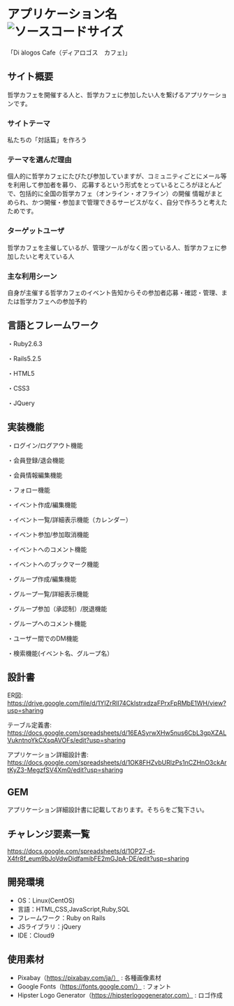 # アプリケーション名 ![ソースコードサイズ](https://img.shields.io/github/languages/code-size/Sugizou0215/Dialogos-CafE)
「Di ́alogos Cafe（ディアロゴス　カフェ)」

## サイト概要
哲学カフェを開催する人と、哲学カフェに参加したい人を繋げるアプリケーションです。


### サイトテーマ
私たちの「対話篇」を作ろう

### テーマを選んだ理由
個人的に哲学カフェにたびたび参加していますが、コミュニティごとにメール等を利用して参加者を募り、
応募するという形式をとっているところがほとんどで、包括的に全国の哲学カフェ（オンライン・オフライン）の開催
情報がまとめられ、かつ開催・参加まで管理できるサービスがなく、自分で作ろうと考えたためです。

### ターゲットユーザ
哲学カフェを主催しているが、管理ツールがなく困っている人、哲学カフェに参加したいと考えている人

### 主な利用シーン
自身が主催する哲学カフェのイベント告知からその参加者応募・確認・管理、または哲学カフェへの参加予約

## 言語とフレームワーク

・Ruby2.6.3

・Rails5.2.5

・HTML5

・CSS3

・JQuery

## 実装機能

・ログイン/ログアウト機能

・会員登録/退会機能

・会員情報編集機能

・フォロー機能

・イベント作成/編集機能

・イベント一覧/詳細表示機能（カレンダー）

・イベント参加/参加取消機能

・イベントへのコメント機能

・イベントへのブックマーク機能

・グループ作成/編集機能

・グループ一覧/詳細表示機能

・グループ参加（承認制）/脱退機能

・グループへのコメント機能

・ユーザー間でのDM機能

・検索機能(イベント名、グループ名）

## 設計書
ER図:
https://drive.google.com/file/d/1YIZrRIl74CkIstrxdzaFPrxFpRMbE1WH/view?usp=sharing

テーブル定義書:
https://docs.google.com/spreadsheets/d/16EASyrwXHw5nus6CbL3gpXZALVukntnoYkCXsqAVOFs/edit?usp=sharing

アプリケーション詳細設計書:
https://docs.google.com/spreadsheets/d/1OK8FHZvbURlzPs1nCZHnO3ckArtKyZ3-MegzfSV4Xm0/edit?usp=sharing

## GEM

アプリケーション詳細設計書に記載しております。そちらをご覧下さい。

## チャレンジ要素一覧
https://docs.google.com/spreadsheets/d/1OP27-d-X4fr8f_eum9bJoVdwDidfamibFE2mGJpA-DE/edit?usp=sharing

## 開発環境
- OS：Linux(CentOS)
- 言語：HTML,CSS,JavaScript,Ruby,SQL
- フレームワーク：Ruby on Rails
- JSライブラリ：jQuery
- IDE：Cloud9

## 使用素材
- Pixabay（https://pixabay.com/ja/） : 各種画像素材
- Google Fonts（https://fonts.google.com/） : フォント
- Hipster Logo Generator（https://hipsterlogogenerator.com） : ロゴ作成
